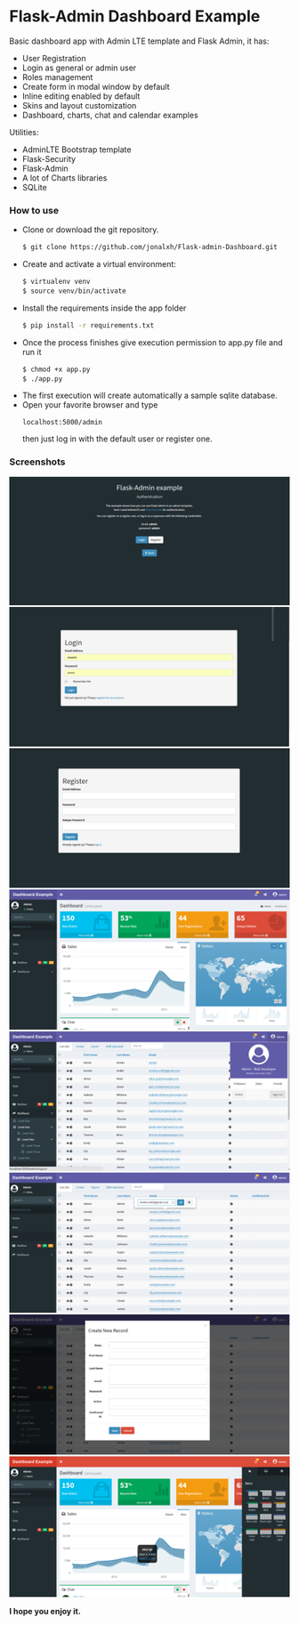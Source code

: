 # Flask-Admin Dashboard Example

Basic dashboard app with Admin LTE template and Flask Admin, it has:

- User Registration
- Login as general or admin user
- Roles management
- Create form in modal window by default
- Inline editing enabled by default
- Skins and  layout customization
- Dashboard, charts, chat and calendar examples
 
Utilities: 

  - AdminLTE Bootstrap template
  - Flask-Security
  - Flask-Admin
  - A lot of Charts libraries
  - SQLite


### How to use

- Clone or download the git repository.
    ```sh
    $ git clone https://github.com/jonalxh/Flask-admin-Dashboard.git
    ```
- Create and activate a virtual environment:
    ```sh
    $ virtualenv venv
    $ source venv/bin/activate
    ```
- Install the requirements inside the app folder
    ```sh
    $ pip install -r requirements.txt
    ```
- Once the process finishes give execution permission to app.py file and run it
    ```sh
    $ chmod +x app.py
    $ ./app.py
    ```
- The first execution will create automatically a sample sqlite database.
- Open your favorite browser and type
    ```
    localhost:5000/admin
    ```
    then just log in with the default user or register one. 

### Screenshots
![Index](screenshots/index.png)
![Login](screenshots/login.png)
![Register](screenshots/register.png)
![Home](screenshots/home.png)
![User](screenshots/user.png)
![Edit](screenshots/edit.png)
![Create](screenshots/create.png)
![Skins and Layout](screenshots/skins.png)



**I hope you enjoy it.**
